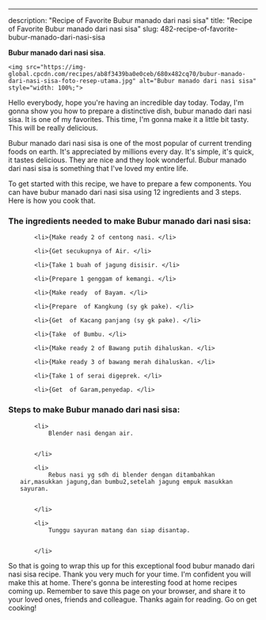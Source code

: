 ---
description: "Recipe of Favorite Bubur manado dari nasi sisa"
title: "Recipe of Favorite Bubur manado dari nasi sisa"
slug: 482-recipe-of-favorite-bubur-manado-dari-nasi-sisa

<p>
	<strong>Bubur manado dari nasi sisa</strong>. 
	
</p>
<p>
	
	<img src="https://img-global.cpcdn.com/recipes/ab8f3439ba0e0ceb/680x482cq70/bubur-manado-dari-nasi-sisa-foto-resep-utama.jpg" alt="Bubur manado dari nasi sisa" style="width: 100%;">
	
	
</p>
<p>
	Hello everybody, hope you're having an incredible day today. Today, I'm gonna show you how to prepare a distinctive dish, bubur manado dari nasi sisa. It is one of my favorites. This time, I'm gonna make it a little bit tasty. This will be really delicious.
</p>
	
<p>
	
</p>
<p>
	Bubur manado dari nasi sisa is one of the most popular of current trending foods on earth. It's appreciated by millions every day. It's simple, it's quick, it tastes delicious. They are nice and they look wonderful. Bubur manado dari nasi sisa is something that I've loved my entire life.
</p>

<p>
To get started with this recipe, we have to prepare a few components. You can have bubur manado dari nasi sisa using 12 ingredients and 3 steps. Here is how you cook that.
</p>

<h3>The ingredients needed to make Bubur manado dari nasi sisa:</h3>

<ol>
	
		<li>{Make ready 2 of centong nasi. </li>
	
		<li>{Get secukupnya of Air. </li>
	
		<li>{Take 1 buah of jagung disisir. </li>
	
		<li>{Prepare 1 genggam of kemangi. </li>
	
		<li>{Make ready  of Bayam. </li>
	
		<li>{Prepare  of Kangkung (sy gk pake). </li>
	
		<li>{Get  of Kacang panjang (sy gk pake). </li>
	
		<li>{Take  of Bumbu. </li>
	
		<li>{Make ready 2 of Bawang putih dihaluskan. </li>
	
		<li>{Make ready 3 of bawang merah dihaluskan. </li>
	
		<li>{Take 1 of serai digeprek. </li>
	
		<li>{Get  of Garam,penyedap. </li>
	
</ol>
<p>
	
</p>

<h3>Steps to make Bubur manado dari nasi sisa:</h3>

<ol>
	
		<li>
			Blender nasi dengan air.
			
			
		</li>
	
		<li>
			Rebus nasi yg sdh di blender dengan ditambahkan air,masukkan jagung,dan bumbu2,setelah jagung empuk masukkan sayuran.
			
			
		</li>
	
		<li>
			Tunggu sayuran matang dan siap disantap.
			
			
		</li>
	
</ol>

<p>
	
</p>

<p>
	So that is going to wrap this up for this exceptional food bubur manado dari nasi sisa recipe. Thank you very much for your time. I'm confident you will make this at home. There's gonna be interesting food at home recipes coming up. Remember to save this page on your browser, and share it to your loved ones, friends and colleague. Thanks again for reading. Go on get cooking!
</p>
